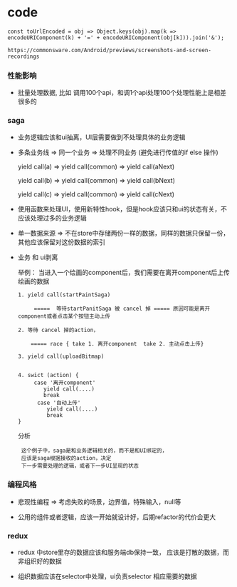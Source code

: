 # code

```
const toUrlEncoded = obj => Object.keys(obj).map(k => encodeURIComponent(k) + '=' + encodeURIComponent(obj[k])).join('&');
```

```
https://commonsware.com/Android/previews/screenshots-and-screen-recordings
```


### 性能影响
 + 批量处理数据, 比如 调用100个api，和调1个api处理100个处理性能上是相差很多的

### saga
 + 业务逻辑应该和ui抽离，UI层需要做到不处理具体的业务逻辑
 + 多条业务线 => 同一个业务 => 处理不同业务 (避免进行传值的if else 操作)
   
    yield call(a) => yield call(common) => yield call(aNext)
    
    yield call(b) => yield call(common) => yield call(bNext)
    
    yield call(c) => yield call(common) => yield call(cNext)
    
 +  使用函数来处理UI，使用新特性hook，但是hook应该只和ui的状态有关，不应该处理过多的业务逻辑
 
 +  单一数据来源 =>  不在store中存储两份一样的数据，同样的数据只保留一份，其他应该保留对这份数据的索引
 
 +  业务 和 ui剥离
  
     举例：  当进入一个绘画的component后，我们需要在离开component后上传绘画的数据
     
        1. yield call(startPaintSaga) 

             =====  等待startPanitSaga 被 cancel 掉 ===== 原因可能是离开component或者点击某个按钮主动上传
        
        2. 等待 cancel 掉的action，
        
            ===== race { take 1. 离开component  take 2. 主动点击上传}
            
        3. yield call(uploadBitmap)
         
        
        4. swict (action) {
             case '离开component'
                yield call(....)
                break
              case '自动上传'
                 yield call(....)
                 break
        }
      分析
         
         这个例子中，saga是和业务逻辑相关的，而不是和UI绑定的，
         应该是saga根据接收的action，决定
         下一步需要处理的逻辑，或者下一步UI呈现的状态
         


### 编程风格
 
 +  悲观性编程 => 考虑失败的场景，边界值，特殊输入，null等
 
 +  公用的组件或者逻辑，应该一开始就设计好，后期refactor的代价会更大


### redux

 + redux 中store里存的数据应该和服务端db保持一致， 应该是打散的数据，而非组织好的数据

 + 组织数据应该在selector中处理，ui负责selector 相应需要的数据
    
 

